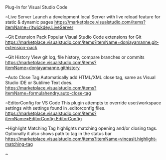 Plug-In for Visual Studio Code

~Live Server Launch a development local Server with live reload feature for static & dynamic pages 
https://marketplace.visualstudio.com/items?itemName=ritwickdey.LiveServer

~Git Extension Pack Popular Visual Studio Code extensions for Git 
https://marketplace.visualstudio.com/items?itemName=donjayamanne.git-extension-pack

~Git History View git log, file history, compare branches or commits 
https://marketplace.visualstudio.com/items?itemName=donjayamanne.githistory

~Auto Close Tag Automatically add HTML/XML close tag, same as Visual Studio IDE or Sublime Text does. 
https://marketplace.visualstudio.com/items?itemName=formulahendry.auto-close-tag

~EditorConfig for VS Code This plugin attempts to override user/workspace settings with settings found in .editorconfig files. https://marketplace.visualstudio.com/items?itemName=EditorConfig.EditorConfig

~Highlight Matching Tag highlights matching opening and/or closing tags. Optionally it also shows path to tag in the status bar https://marketplace.visualstudio.com/items?itemName=vincaslt.highlight-matching-tag

~
